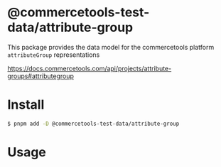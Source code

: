 # @commercetools-test-data/attribute-group

This package provides the data model for the commercetools platform `attributeGroup` representations

https://docs.commercetools.com/api/projects/attribute-groups#attributegroup

# Install

```bash
$ pnpm add -D @commercetools-test-data/attribute-group
```

# Usage
